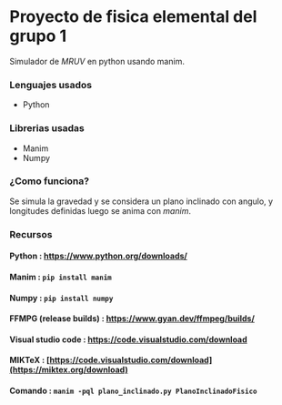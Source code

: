 # Proyecto de fisica elemental del grupo 1
Simulador de *MRUV* en python usando manim.

### Lenguajes usados
- Python

### Librerias usadas

- Manim
- Numpy

### ¿Como funciona?

Se simula la gravedad y se considera un plano inclinado con angulo, y longitudes definidas luego se anima con *manim*.

### Recursos  

#### Python : https://www.python.org/downloads/
#### Manim : `pip install manim`
#### Numpy : `pip install numpy`
#### FFMPG (release builds) : https://www.gyan.dev/ffmpeg/builds/
#### Visual studio code : https://code.visualstudio.com/download
#### MIKTeX : [https://code.visualstudio.com/download](https://miktex.org/download)
#### Comando : `manim -pql plano_inclinado.py PlanoInclinadoFisico`

